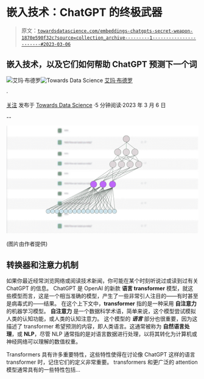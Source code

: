# 嵌入技术：ChatGPT 的终极武器

> 原文：[`towardsdatascience.com/embeddings-chatgpts-secret-weapon-1870e590f32c?source=collection_archive---------1-----------------------#2023-03-06`](https://towardsdatascience.com/embeddings-chatgpts-secret-weapon-1870e590f32c?source=collection_archive---------1-----------------------#2023-03-06)

## 嵌入技术，以及它们如何帮助 ChatGPT 预测下一个词

[](https://emmaccode.medium.com/?source=post_page-----1870e590f32c--------------------------------)![艾玛·布德罗](https://emmaccode.medium.com/?source=post_page-----1870e590f32c--------------------------------)[](https://towardsdatascience.com/?source=post_page-----1870e590f32c--------------------------------)![Towards Data Science](https://towardsdatascience.com/?source=post_page-----1870e590f32c--------------------------------) [艾玛·布德罗](https://emmaccode.medium.com/?source=post_page-----1870e590f32c--------------------------------)

·

[关注](https://medium.com/m/signin?actionUrl=https%3A%2F%2Fmedium.com%2F_%2Fsubscribe%2Fuser%2Fea170050148c&operation=register&redirect=https%3A%2F%2Ftowardsdatascience.com%2Fembeddings-chatgpts-secret-weapon-1870e590f32c&user=Emma+Boudreau&userId=ea170050148c&source=post_page-ea170050148c----1870e590f32c---------------------post_header-----------) 发布于 [Towards Data Science](https://towardsdatascience.com/?source=post_page-----1870e590f32c--------------------------------) ·5 分钟阅读·2023 年 3 月 6 日[](https://medium.com/m/signin?actionUrl=https%3A%2F%2Fmedium.com%2F_%2Fvote%2Ftowards-data-science%2F1870e590f32c&operation=register&redirect=https%3A%2F%2Ftowardsdatascience.com%2Fembeddings-chatgpts-secret-weapon-1870e590f32c&user=Emma+Boudreau&userId=ea170050148c&source=-----1870e590f32c---------------------clap_footer-----------)

--

[](https://medium.com/m/signin?actionUrl=https%3A%2F%2Fmedium.com%2F_%2Fbookmark%2Fp%2F1870e590f32c&operation=register&redirect=https%3A%2F%2Ftowardsdatascience.com%2Fembeddings-chatgpts-secret-weapon-1870e590f32c&source=-----1870e590f32c---------------------bookmark_footer-----------)![](img/b73140f2b26fd1fb712cffe14b2f354e.png)

(图片由作者提供)

## 转换器和注意力机制

如果你最近经常浏览网络或阅读技术新闻，你可能在某个时刻听说过或读到过有关 ChatGPT 的信息。 ChatGPT 是 OpenAI 的新款 **语言 transformer** 模型，就这些模型而言，这是一个相当准确的模型，产生了一些非常引人注目的——有时甚至是病毒式的——结果。 在这个上下文中，**transformer** 指的是一种采用 **自注意力** 的机器学习模型。 **自注意力** 是一个数据科学术语，简单来说，这个模型尝试模拟人类的认知功能，或人类的认知注意力。 这个模型的 ***语言*** 部分也很重要，因为这描述了 transformer 希望预测的内容，即人类语言。这通常被称为 **自然语言处理**，或 **NLP**，尽管 NLP 通常指的是对语言数据进行处理，以将其转化为计算机或神经网络可以理解的数值权重。

Transformers 具有许多重要特性，这些特性使得在讨论像 ChatGPT 这样的语言 transformer 时，记住它们的定义非常重要。 transformers 和更广泛的 attention 模型通常具有的一些特性包括…
